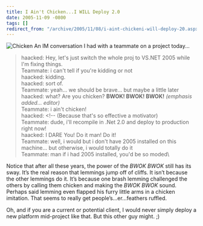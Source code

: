 ```yaml
---
title: I Ain't Chicken...I WILL Deploy 2.0
date: 2005-11-09 -0800
tags: []
redirect_from: "/archive/2005/11/08/i-aint-chickeni-will-deploy-20.aspx/"
---
```


![Chicken](https://haacked.com/images/chicken.jpg) An IM conversation I
had with a teammate on a project today...

> haacked: Hey, let's just switch the whole proj to VS.NET 2005 while
> I'm fixing things.\
>  Teammate: i can't tell if you're kidding or not\
>  haacked: kidding.\
>  haacked: sort of.\
>  Teammate: yeah... we should be brave... but maybe a little later\
>  haacked: what? Are you chicken? **BWOK! BWOK! BWOK!** *(emphasis
> added... editor)*\
>  Teammate: i ain't chicken!\
>  haacked: \<!-- (Because that's so effective a motivator)\
>  Teammate: dude, i'll recompile in .Net 2.0 and deploy to production
> right now!\
>  haacked: I DARE You! Do it man! Do it!\
>  Teammate: well, i would but i don't have 2005 installed on this
> machine... but otherwise, i would totally do it\
>  Teammate: man if i had 2005 installed, you'd be so moded\

Notice that after all these years, the power of the *BWOK* *BWOK* still
has its sway. It’s the real reason that lemmings jump off of cliffs. It
isn’t because the other lemmings do it. It’s because one brash lemming
challenged the others by calling them chicken and making the *BWOK BWOK*
sound. Perhaps said lemming even flapped his furry little arms in a
chicken imitation. That seems to really get people’s...er...feathers
ruffled.

Oh, and if you are a current or potential client, I would never simply
deploy a new platform mid-project like that. But this other guy might.
;)


